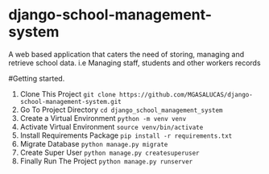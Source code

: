 # django-school-management-system
A web based application that caters the need of storing, managing and retrieve school data. i.e Managing staff, students and other workers records

#Getting started.

1. Clone This Project `git clone https://github.com/MGASALUCAS/django-school-management-system.git`
2. Go To Project Directory `cd django_school_management_system`
3. Create a Virtual Environment `python -m venv venv`
4. Activate Virtual Environment `source venv/bin/activate`
5. Install Requirements Package `pip install -r requirements.txt`
6. Migrate Database `python manage.py migrate`
7. Create Super User `python manage.py createsuperuser`
8. Finally Run The Project `python manage.py runserver`
